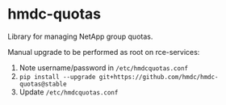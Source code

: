 hmdc-quotas
===========

Library for managing NetApp group quotas.

Manual upgrade to be performed as root on rce-services:
1. Note username/password in `/etc/hmdcquotas.conf`
2. `pip install --upgrade git+https://github.com/hmdc/hmdc-quotas@stable`
3. Update `/etc/hmdcquotas.conf`
